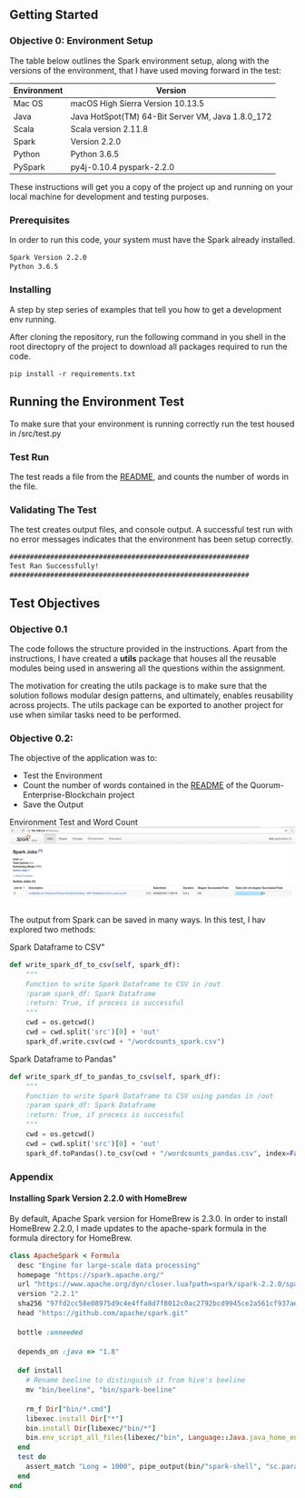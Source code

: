 ## Getting Started

### Objective 0: Environment Setup

The table below outlines the Spark environment setup, along with the versions of the environment, that I have used moving forward in the test:

| **Environment** | **Version** |
| --- | --- | 
| Mac OS | macOS High Sierra Version 10.13.5 |
| Java  | Java HotSpot\(TM\) 64-Bit Server VM, Java 1.8.0\_172 |
| Scala | Scala version 2.11.8 |
| Spark  | Version 2.2.0 |
| Python | Python 3.6.5 |
| PySpark  | py4j-0.10.4 pyspark-2.2.0 |
 
These instructions will get you a copy of the project up and running on your local machine for development and testing purposes.
 
 ### Prerequisites
 
 In order to run this code, your system must have the Spark already installed.
 
 ```
 Spark Version 2.2.0
 Python 3.6.5
 ```
 
 ### Installing
 
 A step by step series of examples that tell you how to get a development env running.
 
 After cloning the repository, run the following command in you shell in the root directopry of the project to download all packages required to run the code.
 
 ```
 pip install -r requirements.txt
 ```
 
 
 ## Running the Environment Test
 
 To make sure that your environment is running correctly run the test housed in /src/test.py
 
 
 ### Test Run
 
 The test reads a file from the [README](https://raw.githubusercontent.com/ToJen/Quorum-Enterprise-Blockchain/master/README.md), and counts the number of words in the file.
 
 
 ### Validating The Test
 
 The test creates output files, and console output. A successful test run with no error messages indicates that the environment has been setup correctly.
 
 ```
 ###########################################################
 Test Ran Successfully!
 ###########################################################
```

## Test Objectives


### Objective 0.1

The code follows the structure provided in the instructions. Apart from the instructions, I have created a **utils** package that houses all the reusable modules being used in answering all the questions within the assignment. 

The motivation for creating the utils package is to make sure that the solution follows modular design patterns, and ultimately, enables reusability across projects. The utils package can be exported to another project for use when similar tasks need to be performed. 



### Objective 0.2:

The objective of the application was to:

* Test the Environment
* Count the number of words contained in the [README](https://raw.githubusercontent.com/ToJen/Quorum-Enterprise-Blockchain/master/README.md) of the Quorum-Enterprise-Blockchain project
* Save the Output

Environment Test and Word Count
![Spark Running Word Counts](.gitbook/assets/screen-shot-2018-07-20-at-11.09.27-am.png)



The output from Spark can be saved in many ways. In this test, I hav explored two methods:

Spark Dataframe to CSV"
```python
def write_spark_df_to_csv(self, spark_df):
    """
    Function to write Spark Dataframe to CSV in /out
    :param spark_df: Spark Dataframe
    :return: True, if process is successful
    """
    cwd = os.getcwd()
    cwd = cwd.split('src')[0] + 'out'
    spark_df.write.csv(cwd + "/wordcounts_spark.csv")
```

Spark Dataframe to Pandas"
```python
def write_spark_df_to_pandas_to_csv(self, spark_df):
    """
    Function to write Spark Dataframe to CSV using pandas in /out
    :param spark_df: Spark Dataframe
    :return: True, if process is successful
    """
    cwd = os.getcwd()
    cwd = cwd.split('src')[0] + 'out'
    spark_df.toPandas().to_csv(cwd + "/wordcounts_pandas.csv", index=False)
```


### Appendix

#### Installing Spark Version 2.2.0 with HomeBrew 

By default, Apache Spark version for HomeBrew is 2.3.0. In order to install HomeBrew 2.2.0, I made updates to the apache-spark formula in the formula directory for HomeBrew. 

```ruby
class ApacheSpark < Formula
  desc "Engine for large-scale data processing"
  homepage "https://spark.apache.org/"
  url "https://www.apache.org/dyn/closer.lua?path=spark/spark-2.2.0/spark-2.2.0-bin-hadoop2.7.tgz"
  version "2.2.1"
  sha256 "97fd2cc58e08975d9c4e4ffa8d7f8012c0ac2792bcd9945ce2a561cf937aebcc"
  head "https://github.com/apache/spark.git"

  bottle :unneeded

  depends_on :java => "1.8"

  def install
    # Rename beeline to distinguish it from hive's beeline
    mv "bin/beeline", "bin/spark-beeline"

    rm_f Dir["bin/*.cmd"]
    libexec.install Dir["*"]
    bin.install Dir[libexec/"bin/*"]
    bin.env_script_all_files(libexec/"bin", Language::Java.java_home_env("1.8"))
  end
  test do
    assert_match "Long = 1000", pipe_output(bin/"spark-shell", "sc.parallelize(1 to 1000).count()")
  end
end
```

